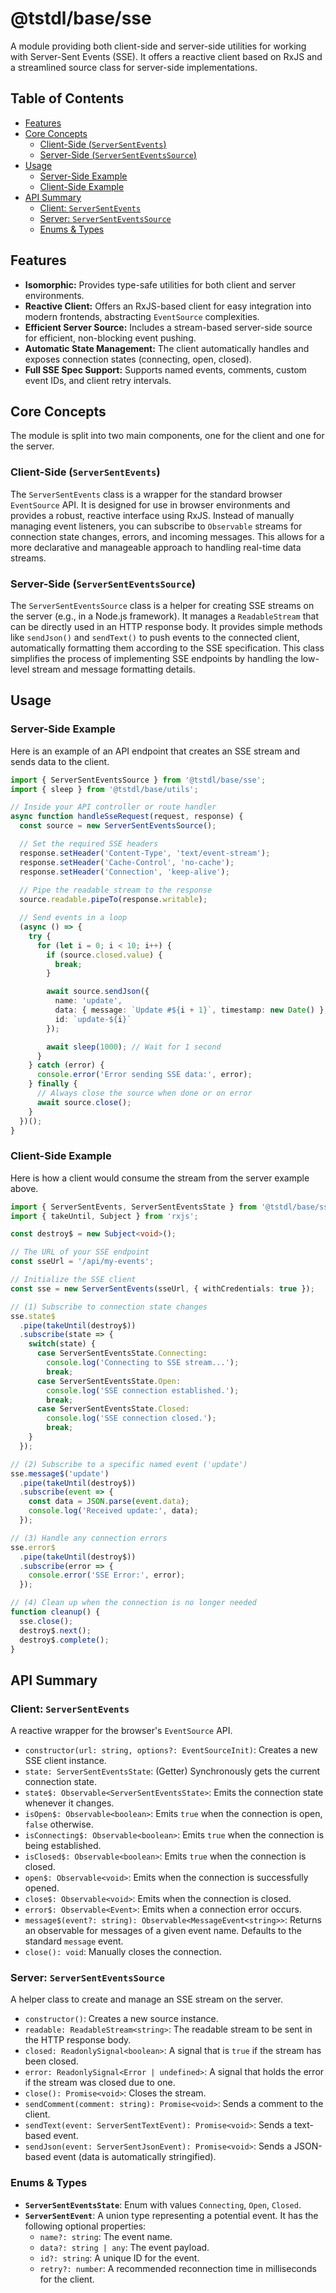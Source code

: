 # @tstdl/base/sse

A module providing both client-side and server-side utilities for working with Server-Sent Events (SSE). It offers a reactive client based on RxJS and a streamlined source class for server-side implementations.

## Table of Contents
- [Features](#features)
- [Core Concepts](#core-concepts)
  - [Client-Side (`ServerSentEvents`)](#client-side-server-sent-events)
  - [Server-Side (`ServerSentEventsSource`)](#server-side-server-sent-events-source)
- [Usage](#usage)
  - [Server-Side Example](#server-side-example)
  - [Client-Side Example](#client-side-example)
- [API Summary](#api-summary)
  - [Client: `ServerSentEvents`](#client-server-sent-events)
  - [Server: `ServerSentEventsSource`](#server-server-sent-events-source)
  - [Enums & Types](#enums--types)

## Features

- **Isomorphic:** Provides type-safe utilities for both client and server environments.
- **Reactive Client:** Offers an RxJS-based client for easy integration into modern frontends, abstracting `EventSource` complexities.
- **Efficient Server Source:** Includes a stream-based server-side source for efficient, non-blocking event pushing.
- **Automatic State Management:** The client automatically handles and exposes connection states (connecting, open, closed).
- **Full SSE Spec Support:** Supports named events, comments, custom event IDs, and client retry intervals.

## Core Concepts

The module is split into two main components, one for the client and one for the server.

### Client-Side (`ServerSentEvents`)

The `ServerSentEvents` class is a wrapper for the standard browser `EventSource` API. It is designed for use in browser environments and provides a robust, reactive interface using RxJS. Instead of manually managing event listeners, you can subscribe to `Observable` streams for connection state changes, errors, and incoming messages. This allows for a more declarative and manageable approach to handling real-time data streams.

### Server-Side (`ServerSentEventsSource`)

The `ServerSentEventsSource` class is a helper for creating SSE streams on the server (e.g., in a Node.js framework). It manages a `ReadableStream` that can be directly used in an HTTP response body. It provides simple methods like `sendJson()` and `sendText()` to push events to the connected client, automatically formatting them according to the SSE specification. This class simplifies the process of implementing SSE endpoints by handling the low-level stream and message formatting details.

## Usage

### Server-Side Example

Here is an example of an API endpoint that creates an SSE stream and sends data to the client.

```typescript
import { ServerSentEventsSource } from '@tstdl/base/sse';
import { sleep } from '@tstdl/base/utils';

// Inside your API controller or route handler
async function handleSseRequest(request, response) {
  const source = new ServerSentEventsSource();

  // Set the required SSE headers
  response.setHeader('Content-Type', 'text/event-stream');
  response.setHeader('Cache-Control', 'no-cache');
  response.setHeader('Connection', 'keep-alive');
  
  // Pipe the readable stream to the response
  source.readable.pipeTo(response.writable);

  // Send events in a loop
  (async () => {
    try {
      for (let i = 0; i < 10; i++) {
        if (source.closed.value) {
          break;
        }

        await source.sendJson({
          name: 'update',
          data: { message: `Update #${i + 1}`, timestamp: new Date() },
          id: `update-${i}`
        });

        await sleep(1000); // Wait for 1 second
      }
    } catch (error) {
      console.error('Error sending SSE data:', error);
    } finally {
      // Always close the source when done or on error
      await source.close();
    }
  })();
}
```

### Client-Side Example

Here is how a client would consume the stream from the server example above.

```typescript
import { ServerSentEvents, ServerSentEventsState } from '@tstdl/base/sse';
import { takeUntil, Subject } from 'rxjs';

const destroy$ = new Subject<void>();

// The URL of your SSE endpoint
const sseUrl = '/api/my-events';

// Initialize the SSE client
const sse = new ServerSentEvents(sseUrl, { withCredentials: true });

// (1) Subscribe to connection state changes
sse.state$
  .pipe(takeUntil(destroy$))
  .subscribe(state => {
    switch(state) {
      case ServerSentEventsState.Connecting:
        console.log('Connecting to SSE stream...');
        break;
      case ServerSentEventsState.Open:
        console.log('SSE connection established.');
        break;
      case ServerSentEventsState.Closed:
        console.log('SSE connection closed.');
        break;
    }
  });

// (2) Subscribe to a specific named event ('update')
sse.message$('update')
  .pipe(takeUntil(destroy$))
  .subscribe(event => {
    const data = JSON.parse(event.data);
    console.log('Received update:', data);
  });

// (3) Handle any connection errors
sse.error$
  .pipe(takeUntil(destroy$))
  .subscribe(error => {
    console.error('SSE Error:', error);
  });

// (4) Clean up when the connection is no longer needed
function cleanup() {
  sse.close();
  destroy$.next();
  destroy$.complete();
}
```

## API Summary

### Client: `ServerSentEvents`
A reactive wrapper for the browser's `EventSource` API.

- `constructor(url: string, options?: EventSourceInit)`: Creates a new SSE client instance.
- `state: ServerSentEventsState`: (Getter) Synchronously gets the current connection state.
- `state$: Observable<ServerSentEventsState>`: Emits the connection state whenever it changes.
- `isOpen$: Observable<boolean>`: Emits `true` when the connection is open, `false` otherwise.
- `isConnecting$: Observable<boolean>`: Emits `true` when the connection is being established.
- `isClosed$: Observable<boolean>`: Emits `true` when the connection is closed.
- `open$: Observable<void>`: Emits when the connection is successfully opened.
- `close$: Observable<void>`: Emits when the connection is closed.
- `error$: Observable<Event>`: Emits when a connection error occurs.
- `message$(event?: string): Observable<MessageEvent<string>>`: Returns an observable for messages of a given event name. Defaults to the standard `message` event.
- `close(): void`: Manually closes the connection.

### Server: `ServerSentEventsSource`
A helper class to create and manage an SSE stream on the server.

- `constructor()`: Creates a new source instance.
- `readable: ReadableStream<string>`: The readable stream to be sent in the HTTP response body.
- `closed: ReadonlySignal<boolean>`: A signal that is `true` if the stream has been closed.
- `error: ReadonlySignal<Error | undefined>`: A signal that holds the error if the stream was closed due to one.
- `close(): Promise<void>`: Closes the stream.
- `sendComment(comment: string): Promise<void>`: Sends a comment to the client.
- `sendText(event: ServerSentTextEvent): Promise<void>`: Sends a text-based event.
- `sendJson(event: ServerSentJsonEvent): Promise<void>`: Sends a JSON-based event (data is automatically stringified).

### Enums & Types

- **`ServerSentEventsState`**: Enum with values `Connecting`, `Open`, `Closed`.
- **`ServerSentEvent`**: A union type representing a potential event. It has the following optional properties:
  - `name?: string`: The event name.
  - `data?: string | any`: The event payload.
  - `id?: string`: A unique ID for the event.
  - `retry?: number`: A recommended reconnection time in milliseconds for the client.